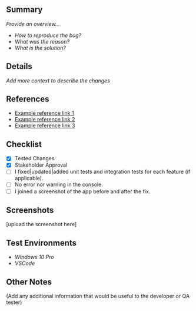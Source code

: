 ## Summary

_Provide an overview..._

- _How to reproduce the bug?_
- _What was the reason?_
- _What is the solution?_

## Details

_Add more context to describe the changes_

## References

- [Example reference link 1](www.google.com)
- [Example reference link 2](www.google.com)
- [Example reference link 3](www.google.com)

## Checklist

- [x] Tested Changes
- [x] Stakeholder Approval
- [ ] I fixed|updated|added unit tests and integration tests for each feature (if applicable).
- [ ] No error nor warning in the console.
- [ ] I joined a screenshot of the app before and after the fix.

## Screenshots

[upload the screenshot here]

## Test Environments

- _Windows 10 Pro_
- _VSCode_

## Other Notes

(Add any additional information that would be useful to the developer or QA tester)
